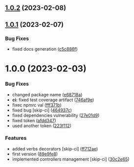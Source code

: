 ## [1.0.2](https://gitlab.com/experiments72/basic-service/compare/v1.0.1...v1.0.2) (2023-02-08)

## [1.0.1](https://gitlab.com/experiments72/basic-service/compare/v1.0.0...v1.0.1) (2023-02-07)


### Bug Fixes

* fixed docs generation ([c5c886f](https://gitlab.com/experiments72/basic-service/commit/c5c886f674751cae99a303fdb7b76989a6ea9b0d))

# 1.0.0 (2023-02-03)


### Bug Fixes

* changed package name ([e68718a](https://gitlab.com/experiments72/basic-service/commit/e68718a27f289ba4a9d77a8f3645fbb848094274))
* **ci:** fixed test coverage artifact ([746af9e](https://gitlab.com/experiments72/basic-service/commit/746af9ec44c06bfa9c98d3d3ce8c6f6663a42ed1))
* fixec npmrc val ([fff371b](https://gitlab.com/experiments72/basic-service/commit/fff371b33d6accf0e57b4b34c1827b5f36931bf5))
* fixed bug [skip-ci] ([464937c](https://gitlab.com/experiments72/basic-service/commit/464937c1394297b62e49f7df8ddf12d8dccd3756))
* fixed dependencies vulnerability ([27e01d9](https://gitlab.com/experiments72/basic-service/commit/27e01d99face30646cdb707bd46919d3d9947d11))
* fixed token ([afdd347](https://gitlab.com/experiments72/basic-service/commit/afdd34781aebe4ebd0f941d75df26589afc4466a))
* used another token ([223f112](https://gitlab.com/experiments72/basic-service/commit/223f112ef116c62dad17cbbbf138c71de677ccdb))


### Features

* added verbs decorators [skip-ci] ([ff712ae](https://gitlab.com/experiments72/basic-service/commit/ff712aee6692af7aae4a1b84f64339d8f857e980))
* first version ([89e9fe8](https://gitlab.com/experiments72/basic-service/commit/89e9fe842d31dd890ff0dc4cdb14a6931355af8c))
* implemented controllers management [skip-ci] ([30c2e65](https://gitlab.com/experiments72/basic-service/commit/30c2e6501973f027f54a75fc6985546185b6a3ff))
